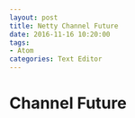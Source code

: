 ```yaml
---
layout: post
title: Netty Channel Future
date: 2016-11-16 10:20:00
tags:
- Atom
categories: Text Editor
---
```




# Channel Future
